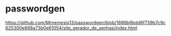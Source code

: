 # passwordgen
https://github.com/Mrnemesis13/passwordgen/blob/1686b6bdd6f739b7c9c625300e668a73b0e61054/site_gerador_de_senhas/index.html
